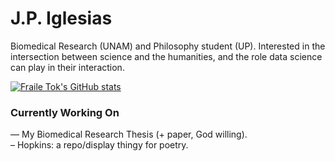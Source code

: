 # J.P. Iglesias

Biomedical Research (UNAM) and Philosophy student (UP). Interested in the intersection between science and the humanities, and the role data science can play in their interaction.

[![Fraile Tok's GitHub stats](https://github-readme-stats.vercel.app/api/top-langs/?username=fraile-tok)](https://github.com/anuraghazra/github-readme-stats)

### Currently Working On
— My Biomedical Research Thesis (+ paper, God willing).  
– Hopkins: a repo/display thingy for poetry.
